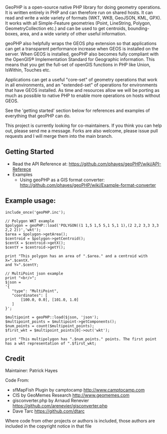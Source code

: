 GeoPHP is a open-source native PHP library for doing geometry operations. It is written entirely in PHP and 
can therefore run on shared hosts. It can read and write a wide variety of formats (WKT, WKB, GeoJSON, 
KML, GPX). It works with all Simple-Feature geometries (Point, LineString, Polygon, GeometryCollection etc.)
and can be used to get centroids, bounding-boxes, area, and a wide variety of other useful information. 

geoPHP also helpfully wraps the GEOS php extension so that applications can get a transparent performance 
increase when GEOS is installed on the server. When GEOS is installed, geoPHP also becomes
fully compliant with the OpenGIS® Implementation Standard for Geographic information. This means that
you get the full-set of openGIS functions in PHP like Union, IsWithin, Touches etc. 

Applications can get a useful "core-set" of geometry operations that work in all environments, and an "extended-set"
of operations for environments that have GEOS installed. As time and resources allow we will be porting as much as
possible to native PHP to enable more operations on hosts without GEOS.

See the 'getting started' section below for references and examples of everything that geoPHP can do.

This project is currently looking for co-maintainers. If you think you can help out, please send me a 
message. Forks are also welcome, please issue pull requests and I will merge them into the main branch.

Getting Started
-----------------------

 * Read the API Reference at: <https://github.com/phayes/geoPHP/wiki/API-Referece>
 * Examples
   * Using geoPHP as a GIS format converter: <http://github.com/phayes/geoPHP/wiki/Example-format-converter>


Example usage:
-------------------------------------------------

    include_once('geoPHP.inc');
    
    // Polygon WKT example
    $polygon = geoPHP::load('POLYGON((1 1,5 1,5 5,1 5,1 1),(2 2,2 3,3 3,3 2,2 2))','wkt');
    $area = $polygon->getArea();
    $centroid = $polygon->getCentroid();
    $centX = $centroid->getX();
    $centY = $centroid->getY();
    
    print "This polygon has an area of ".$area." and a centroid with X=".$centX."
    and Y=".$centY;
    
    // MultiPoint json example
    print "<br/>";
    $json = 
    '{
       "type": "MultiPoint",
       "coordinates": [
           [100.0, 0.0], [101.0, 1.0]
       ]
    }';
    
    $multipoint = geoPHP::load($json, 'json');
    $multipoint_points = $multipoint->getComponents();
    $num_points = count($multipoint_points);
    $first_wkt = $multipoint_points[0]->out('wkt');
    
    print "This multipolygon has ".$num_points." points. The first point
    has a wkt representation of ".$first_wkt;


Credit
-------------------------------------------------

Maintainer: Patrick Hayes

Code From:

 * sfMapFish Plugin by camptocamp <http://www.camptocamp.com>
 * CIS by GeoMemes Research <http://www.geomemes.com>
 * gisconverter.php by Arnaud Renevier <https://github.com/arenevier/gisconverter.php>
 * Dave Tarc <https://github.com/dtarc>
            
Where code from other projects or authors is included, those authors are included in the copyright notice in that file
